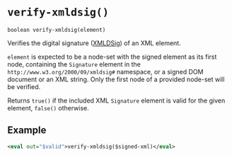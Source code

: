 # `verify-xmldsig()`

```
boolean verify-xmldsig(element)
```

Verifies the digital signature ([XMLDSig](https://en.wikipedia.org/wiki/XML_Signature))
of an XML element.

`element` is expected to be a node-set with the signed element as its first node, containing the `Signature` element
in the `http://www.w3.org/2000/09/xmldsig#` namespace, or a signed DOM document or an XML string.
Only the first node of a provided node-set will be verified.

Returns `true()` if the included XML `Signature` element is valid for the given element, `false()` otherwise.

## Example

```xml
<eval out="$valid">verify-xmldsig($signed-xml)</eval>
```
